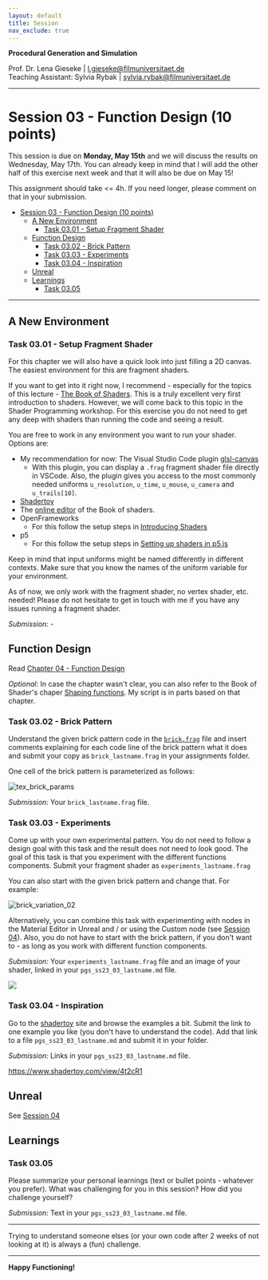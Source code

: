```yaml
---
layout: default
title: Session
nav_exclude: true
---
```


**Procedural Generation and Simulation**  


Prof. Dr. Lena Gieseke \| l.gieseke@filmuniversitaet.de  
Teaching Assistant: Sylvia Rybak \| sylvia.rybak@filmuniversitaet.de

---

# Session 03 - Function Design (10 points)

This session is due on **Monday, May 15th** and we will discuss the results on Wednesday, May 17th. You can already keep in mind that I will add the other half of this exercise next week and that it will also be due on May 15!

This assignment should take <= 4h. If you need longer, please comment on that in your submission.

* [Session 03 - Function Design (10 points)](#session-03---function-design-10-points)
    * [A New Environment](#a-new-environment)
        * [Task 03.01 - Setup Fragment Shader](#task-0301---setup-fragment-shader)
    * [Function Design](#function-design)
        * [Task 03.02 - Brick Pattern](#task-0302---brick-pattern)
        * [Task 03.03 - Experiments](#task-0303---experiments)
        * [Task 03.04 - Inspiration](#task-0304---inspiration)
    * [Unreal](#unreal)
    * [Learnings](#learnings)
        * [Task 03.05](#task-0305)


---

## A New Environment

### Task 03.01 - Setup Fragment Shader

For this chapter we will also have a quick look into just filling a 2D canvas. The easiest environment for this are fragment shaders. 

<!-- You should be roughly familiar with working with a fragment shader from last term's lecture *Theoretical Backgrounds in Audio and Graphics*.  -->

If you want to get into it right now, I recommend - especially for the topics of this lecture - [The Book of Shaders](https://thebookofshaders.com/). This is a truly excellent very first introduction to shaders. However, we will come back to this topic in the Shader Programming workshop. For this exercise you do not need to get any deep with shaders than running the code and seeing a result.

You are free to work in any environment you want to run your shader. Options are:

* My recommendation for now: The Visual Studio Code plugin [glsl-canvas](https://marketplace.visualstudio.com/items?itemName=circledev.glsl-canvas)
    * With this plugin, you can display a `.frag` fragment shader file directly in VSCode. Also, the plugin gives you access to the most commonly needed uniforms `u_resolution`, `u_time`, `u_mouse`, `u_camera` and `u_trails[10]`.
* [Shadertoy](https://www.shadertoy.com/)
* The [online editor](http://editor.thebookofshaders.com/) of the Book of shaders.
* OpenFrameworks
    * For this follow the setup steps in [Introducing Shaders](https://openframeworks.cc/ofBook/chapters/shaders.html)
* p5
    * For this follow the setup steps in [Setting up shaders in p5.js](https://itp-xstory.github.io/p5js-shaders/#/./docs/setting-up-shaders-in-p5)  

Keep in mind that input uniforms might be named differently in different contexts. Make sure that you know the names of the uniform variable for your environment.  

As of now, we only work with the fragment shader, no vertex shader, etc. needed! Please do not hesitate to get in touch with me if you have any issues running a fragment shader.

*Submission:* -

## Function Design

Read [Chapter 04 - Function Design](../../02_scripts/pgs_ss23_03_functions_script.md)

*Optional*: In case the chapter wasn't clear, you can also refer to the Book of Shader's chaper [Shaping functions](https://thebookofshaders.com/05/). My script is in parts based on that chapter.

### Task 03.02 - Brick Pattern

Understand the given brick pattern code in the [`brick.frag`](brick.frag) file and insert comments explaining for each code line of the brick pattern what it does and submit your copy as `brick_lastname.frag` in your assignments folder.

One cell of the brick pattern is parameterized as follows:

![tex_brick_params](img/tex_brick_params.png)

*Submission:* Your `brick_lastname.frag` file.

### Task 03.03 - Experiments

Come up with your own experimental pattern. You do not need to follow a design goal with this task and the result does not need to look good. The goal of this task is that you experiment with the different functions components. Submit your fragment shader as `experiments_lastname.frag`

You can also start with the given brick pattern and change that. For example:

![brick_variation_02](img/brick_02.png)

Alternatively, you can combine this task with experimenting with nodes in the Material Editor in Unreal and / or using the Custom node (see [Session 04](../04_tilings/README.md#unreal)). Also, you do not have to start with the brick pattern, if you don't want to - as long as you work with different function components.

*Submission:* Your `experiments_lastname.frag` file and an image of your shader, linked in your `pgs_ss23_03_lastname.md` file.

![](cells.jpg)

### Task 03.04 - Inspiration

Go to the [shadertoy](https://www.shadertoy.com/) site and browse the examples a bit. Submit the link to one example you like (you don't have to understand the code). Add that link to a file `pgs_ss23_03_lastname.md` and submit it in your folder.

*Submission:* Links in your `pgs_ss23_03_lastname.md` file.

https://www.shadertoy.com/view/4t2cR1


## Unreal

See [Session 04](../04_tilings/README.md#unreal)

## Learnings

### Task 03.05

Please summarize your personal learnings (text or bullet points - whatever you prefer). What was challenging for you in this session? How did you challenge yourself?

*Submission:* Text in your `pgs_ss23_03_lastname.md` file.

---
Trying to understand someone elses (or your own code after 2 weeks of not looking at it) is always a (fun) challenge.

---
**Happy Functioning!**

